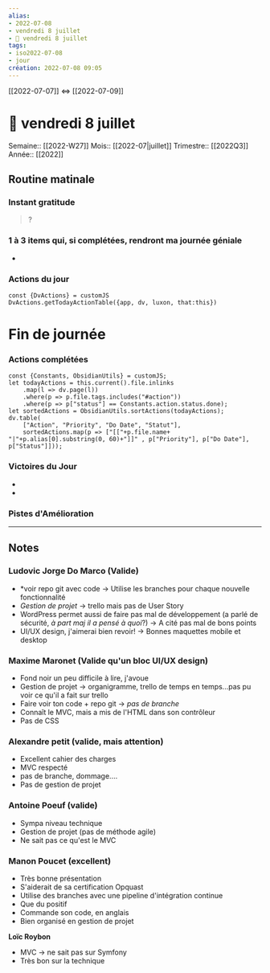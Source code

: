 ```yaml
---
alias:
- 2022-07-08
- vendredi 8 juillet
- 🌄 vendredi 8 juillet
tags:
- iso2022-07-08
- jour
création: 2022-07-08 09:05
---
```

[[2022-07-07]] <=> [[2022-07-09]]

# 🌄 vendredi 8 juillet
Semaine:: [[2022-W27]]
Mois:: [[2022-07|juillet]]
Trimestre:: [[2022Q3]]
Année:: [[2022]]

## Routine matinale

### Instant gratitude
> ?

### 1 à 3 items qui, si complétées, rendront ma journée géniale
- 

### Actions du jour
 ```dataviewjs
const {DvActions} = customJS
DvActions.getTodayActionTable({app, dv, luxon, that:this})
```



# Fin de journée
### Actions complétées

```dataviewjs
const {Constants, ObsidianUtils} = customJS;
let todayActions = this.current().file.inlinks
    .map(l => dv.page(l))
    .where(p => p.file.tags.includes("#action"))
    .where(p => p["status"] == Constants.action.status.done);
let sortedActions = ObsidianUtils.sortActions(todayActions);
dv.table(
	["Action", "Priority", "Do Date", "Statut"],
    sortedActions.map(p => ["[["+p.file.name+ "|"+p.alias[0].substring(0, 60)+"]]" , p["Priority"], p["Do Date"], p["Status"]]));
```

### Victoires du Jour
-
-

### Pistes d'Amélioration



---

## Notes


### Ludovic Jorge Do Marco (Valide)
- *voir repo git avec code -> Utilise les branches pour chaque nouvelle fonctionnalité
- *Gestion de projet* -> trello mais pas de User Story
- WordPress permet aussi de faire pas mal de développement (a parlé de sécurité, *à part maj il a pensé à quoi*?) -> A cité pas mal de bons points
- UI/UX design, j'aimerai bien revoir! -> Bonnes maquettes mobile et desktop

### Maxime Maronet (Valide qu'un bloc UI/UX design)
- Fond noir un peu difficile à lire, j'avoue
- Gestion de projet -> organigramme, trello de temps en temps...pas pu voir ce qu'il a fait sur trello
- Faire voir ton code + repo git -> *pas de branche*
- Connaît le MVC, mais a mis de l'HTML dans son contrôleur
- Pas de CSS

### Alexandre petit (valide, mais attention)
- Excellent cahier des charges
- MVC respecté
- pas de branche, dommage....
- Pas de gestion de projet

### Antoine Poeuf (valide)
- Sympa niveau technique
- Gestion de projet (pas de méthode agile)
- Ne sait pas ce qu'est le MVC


### Manon Poucet (excellent)
- Très bonne présentation
- S'aiderait de sa certification Opquast
- Utilise des branches avec une pipeline d'intégration continue
- Que du positif
- Commande son code, en anglais
- Bien organisé en gestion de projet

**Loïc Roybon**
- MVC -> ne sait pas sur Symfony
- Très bon sur la technique


